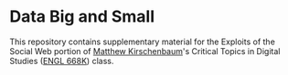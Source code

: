 # Data Big and Small

This repository contains supplementary material for the Exploits of the 
Social Web portion of [Matthew Kirschenbaum]'s Critical Topics in Digital 
Studies ([ENGL 668K]) class. 

[Matthew Kirschenbaum]: https://twitter.com/mkirschenbaum
[ENGL 668K]: https://www.english.umd.edu/courses/fall-2015/engl668k-7081
